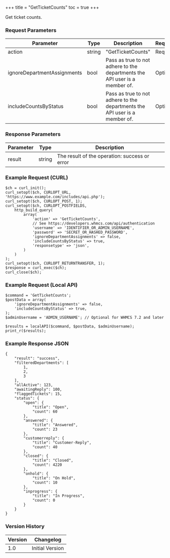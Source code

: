 +++
title = "GetTicketCounts"
toc = true
+++

Get ticket counts.

### Request Parameters

| Parameter | Type | Description | Required |
| --------- | ---- | ----------- | -------- |
| action | string | "GetTicketCounts" | Required |
| ignoreDepartmentAssignments | bool | Pass as true to not adhere to the departments the API user is a member of. | Optional |
| includeCountsByStatus | bool | Pass as true to not adhere to the departments the API user is a member of. | Optional |

### Response Parameters

| Parameter | Type | Description |
| --------- | ---- | ----------- |
| result | string | The result of the operation: success or error |


### Example Request (CURL)

```
$ch = curl_init();
curl_setopt($ch, CURLOPT_URL, 'https://www.example.com/includes/api.php');
curl_setopt($ch, CURLOPT_POST, 1);
curl_setopt($ch, CURLOPT_POSTFIELDS,
    http_build_query(
        array(
            'action' => 'GetTicketCounts',
            // See https://developers.whmcs.com/api/authentication
            'username' => 'IDENTIFIER_OR_ADMIN_USERNAME',
            'password' => 'SECRET_OR_HASHED_PASSWORD',
            'ignoreDepartmentAssignments' => false,
            'includeCountsByStatus' => true,
            'responsetype' => 'json',
        )
    )
);
curl_setopt($ch, CURLOPT_RETURNTRANSFER, 1);
$response = curl_exec($ch);
curl_close($ch);
```


### Example Request (Local API)

```
$command = 'GetTicketCounts';
$postData = array(
    'ignoreDepartmentAssignments' => false,
    'includeCountsByStatus' => true,
);
$adminUsername = 'ADMIN_USERNAME'; // Optional for WHMCS 7.2 and later

$results = localAPI($command, $postData, $adminUsername);
print_r($results);
```


### Example Response JSON

```
{
    "result": "success",
    "filteredDepartments": [
        1,
        2,
        3
    ],
    "allActive": 123,
    "awaitingReply": 100,
    "flaggedTickets": 15,
    "status": {
        "open": {
            "title": "Open",
            "count": 60
        },
        "answered": {
            "title": "Answered",
            "count": 23
        },
        "customerreply": {
            "title": "Customer-Reply",
            "count": 40
        },
        "closed": {
            "title": "Closed",
            "count": 4220
        },
        "onhold": {
            "title": "On Hold",
            "count": 10
        },
        "inprogress": {
            "title": "In Progress",
            "count": 0
        }
    }
}
```


### Version History

| Version | Changelog |
| ------- | --------- |
| 1.0 | Initial Version |
